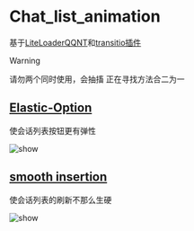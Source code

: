 # Chat_list_animation
基于[LiteLoaderQQNT](https://github.com/LiteLoaderQQNT/LiteLoaderQQNT)和[transitio插件](https://github.com/PRO-2684/transitio)
>[!WARNING]
>请勿两个同时使用，会抽搐
>正在寻找方法合二为一

## [Elastic-Option](https://github.com/naahi-i/LiteLoaderQQNT-Transitio-Elastic-Option/blob/main/Elastic%20Option.css)
使会话列表按钮更有弹性

![show](https://github.com/naahi-i/LiteLoaderQQNT-Transitio-Elastic-Option/blob/fdbfa960a6853866126ec726eac46f0341ac7184/image/Elastic%20Option.gif)

## [smooth insertion](https://github.com/naahi-i/LiteLoaderQQNT-Transitio-Chat-list-animation/blob/main/smooth%20insertion.css)
使会话列表的刷新不那么生硬

![show](https://github.com/naahi-i/LiteLoaderQQNT-Transitio-Chat-list-animation/blob/c5b1a91c72394e27a434dfe76c68de4c10541cdc/image/smooth%20insertion.gif)
